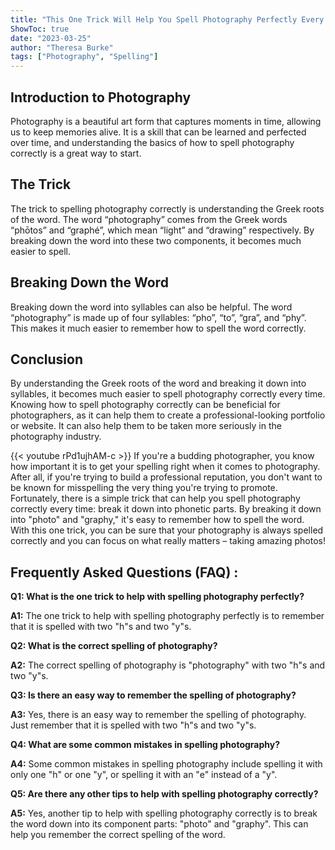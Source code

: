 ```yaml
---
title: "This One Trick Will Help You Spell Photography Perfectly Every Time!"
ShowToc: true 
date: "2023-03-25"
author: "Theresa Burke" 
tags: ["Photography", "Spelling"]
---
```

## Introduction to Photography

Photography is a beautiful art form that captures moments in time, allowing us to keep memories alive. It is a skill that can be learned and perfected over time, and understanding the basics of how to spell photography correctly is a great way to start.

## The Trick

The trick to spelling photography correctly is understanding the Greek roots of the word. The word “photography” comes from the Greek words “phōtos” and “graphé”, which mean “light” and “drawing” respectively. By breaking down the word into these two components, it becomes much easier to spell.

## Breaking Down the Word

Breaking down the word into syllables can also be helpful. The word “photography” is made up of four syllables: “pho”, “to”, “gra”, and “phy”. This makes it much easier to remember how to spell the word correctly.

## Conclusion

By understanding the Greek roots of the word and breaking it down into syllables, it becomes much easier to spell photography correctly every time. Knowing how to spell photography correctly can be beneficial for photographers, as it can help them to create a professional-looking portfolio or website. It can also help them to be taken more seriously in the photography industry.

{{< youtube rPd1ujhAM-c >}} 
If you're a budding photographer, you know how important it is to get your spelling right when it comes to photography. After all, if you're trying to build a professional reputation, you don't want to be known for misspelling the very thing you're trying to promote. Fortunately, there is a simple trick that can help you spell photography correctly every time: break it down into phonetic parts. By breaking it down into "photo" and "graphy," it's easy to remember how to spell the word. With this one trick, you can be sure that your photography is always spelled correctly and you can focus on what really matters – taking amazing photos!

## Frequently Asked Questions (FAQ) :
**Q1: What is the one trick to help with spelling photography perfectly?**

**A1:** The one trick to help with spelling photography perfectly is to remember that it is spelled with two "h"s and two "y"s.

**Q2: What is the correct spelling of photography?**

**A2:** The correct spelling of photography is "photography" with two "h"s and two "y"s.

**Q3: Is there an easy way to remember the spelling of photography?**

**A3:** Yes, there is an easy way to remember the spelling of photography. Just remember that it is spelled with two "h"s and two "y"s.

**Q4: What are some common mistakes in spelling photography?**

**A4:** Some common mistakes in spelling photography include spelling it with only one "h" or one "y", or spelling it with an "e" instead of a "y".

**Q5: Are there any other tips to help with spelling photography correctly?**

**A5:** Yes, another tip to help with spelling photography correctly is to break the word down into its component parts: "photo" and "graphy". This can help you remember the correct spelling of the word.





